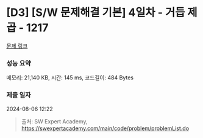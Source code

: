 # [D3] [S/W 문제해결 기본] 4일차 - 거듭 제곱 - 1217 

[문제 링크](https://swexpertacademy.com/main/code/problem/problemDetail.do?contestProbId=AV14dUIaAAUCFAYD) 

### 성능 요약

메모리: 21,140 KB, 시간: 145 ms, 코드길이: 484 Bytes

### 제출 일자

2024-08-06 12:22



> 출처: SW Expert Academy, https://swexpertacademy.com/main/code/problem/problemList.do
